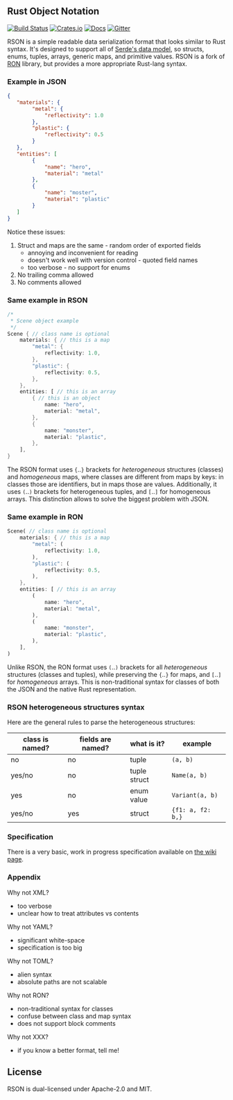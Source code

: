 ## Rust Object Notation

[![Build Status](https://travis-ci.org/rson-rs/rson.png?branch=master)](https://travis-ci.org/rson-rs/rson)
[![Crates.io](https://img.shields.io/crates/v/rson_rs.svg)](https://crates.io/crates/rson_rs)
[![Docs](https://docs.rs/rson_rs/badge.svg)](https://docs.rs/rson_rs)
[![Gitter](https://badges.gitter.im/rson-rs/rson.svg)](https://gitter.im/rson-rs/rson)

RSON is a simple readable data serialization format that looks similar to Rust syntax.
It's designed to support all of [Serde's data model](https://serde.rs/data-model.html), so
structs, enums, tuples, arrays, generic maps, and primitive values. RSON is a fork of
[RON](https://github.com/ron-rs/ron) library, but provides a more appropriate Rust-lang syntax. 

### Example in JSON

```json
{
   "materials": {
        "metal": {
            "reflectivity": 1.0
        },
        "plastic": {
            "reflectivity": 0.5
        }
   },
   "entities": [
        {
            "name": "hero",
            "material": "metal"
        },
        {
            "name": "moster",
            "material": "plastic"
        }
   ]
}
```

Notice these issues:
  1. Struct and maps are the same
    - random order of exported fields
      - annoying and inconvenient for reading
      - doesn't work well with version control
    - quoted field names
      - too verbose
    - no support for enums
  2. No trailing comma allowed
  3. No comments allowed

### Same example in RSON

```rust
/*
 * Scene object example
 */
Scene { // class name is optional
    materials: { // this is a map
        "metal": {
            reflectivity: 1.0,
        },
        "plastic": {
            reflectivity: 0.5,
        },
    },
    entities: [ // this is an array
        { // this is an object
            name: "hero",
            material: "metal",
        },
        {
            name: "monster",
            material: "plastic",
        },
    ],
}
```

The RSON format uses `{`..`}` brackets for *heterogeneous* structures (classes) and
*homogeneous* maps, where classes are different from maps by keys: in classes those
are identifiers, but in maps those are values. Additionally, it uses `(`..`)` brackets
for heterogeneous tuples, and `[`..`]` for homogeneous arrays. This distinction allows
to solve the biggest problem with JSON.

### Same example in RON

```rust
Scene( // class name is optional
    materials: { // this is a map
        "metal": (
            reflectivity: 1.0,
        ),
        "plastic": (
            reflectivity: 0.5,
        ),
    },
    entities: [ // this is an array
        (
            name: "hero",
            material: "metal",
        ),
        (
            name: "monster",
            material: "plastic",
        ),
    ],
)
```

Unlike RSON, the RON format uses `(`..`)` brackets for all *heterogeneous* structures (classes
and tuples), while preserving the `{`..`}` for maps, and `[`..`]` for *homogeneous* arrays. This
is non-traditional syntax for classes of both the JSON and the native Rust representation.

### RSON heterogeneous structures syntax

Here are the general rules to parse the heterogeneous structures:

| class is named? | fields are named? | what is it?               | example             |
| --------------- | ------------------| ------------------------- | ------------------- |
| no              | no                | tuple                     | `(a, b)`            |
| yes/no          | no                | tuple struct              | `Name(a, b)`        |
| yes             | no                | enum value                | `Variant(a, b)`     |
| yes/no          | yes               | struct                    | `{f1: a, f2: b,}`   |

### Specification

There is a very basic, work in progress specification available on
[the wiki page](https://github.com/rson-rs/rson/wiki/Specification).

### Appendix

Why not XML?
  - too verbose
  - unclear how to treat attributes vs contents

Why not YAML?
  - significant white-space 
  - specification is too big

Why not TOML?
  - alien syntax
  - absolute paths are not scalable

Why not RON?
  - non-traditional syntax for classes
  - confuse between class and map syntax
  - does not support block comments

Why not XXX?
  - if you know a better format, tell me!

## License

RSON is dual-licensed under Apache-2.0 and MIT.

